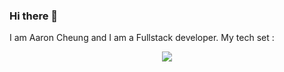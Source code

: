 ### Hi there 👋
I am Aaron Cheung and I am a Fullstack developer. My tech set :

<p align="center">
  <a href="https://skillicons.dev">
    <img src="https://skillicons.dev/icons?i=git,adonis,anaconda,androidstudio,arduino,aws,azure,bootstrap,cs,cpp,cmake,css,dart,discord,bots,django,docker,eclipse,express,figma,firebase,flutter,git,github,gitlab,go,html,java,js,jquery,laravel,matlab,mongodb,materialui,mysql,nestjs,nextjs,nginx,nodejs,php,postman,postgres,py,r,react,redux,spring,ts,unity,vercel,vue,vscode," />
  </a>
</p>
<!--
**aaron4415/aaron4415** is a ✨ _special_ ✨ repository because its `README.md` (this file) appears on your GitHub profile.

Here are some ideas to get you started:

- 🔭 I’m currently working on ...
- 🌱 I’m currently learning ...
- 👯 I’m looking to collaborate on ...
- 🤔 I’m looking for help with ...
- 💬 Ask me about ...
- 📫 How to reach me: ...
- 😄 Pronouns: ...
- ⚡ Fun fact: ...
-->
